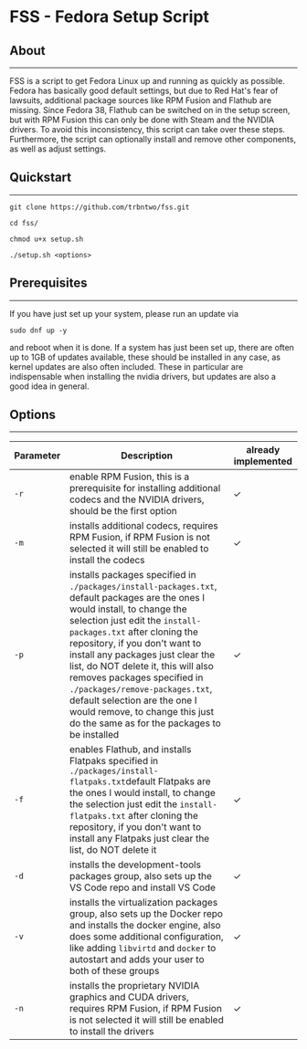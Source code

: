 # FSS - Fedora Setup Script

## About
---
FSS is a script to get Fedora Linux up and running as quickly as possible. Fedora has basically good default settings, but due to Red Hat's fear of lawsuits, additional package sources like RPM Fusion and Flathub are missing. Since Fedora 38, Flathub can be switched on in the setup screen, but with RPM Fusion this can only be done with Steam and the NVIDIA drivers. To avoid this inconsistency, this script can take over these steps. Furthermore, the script can optionally install and remove other components, as well as adjust settings.

## Quickstart
---
```
git clone https://github.com/trbntwo/fss.git
```
```
cd fss/
```
```
chmod u+x setup.sh
```
```
./setup.sh <options>
```

## Prerequisites
---
If you have just set up your system, please run an update via 
```
sudo dnf up -y
```
and reboot when it is done.
If a system has just been set up, there are often up to 1GB of updates available, these should be installed in any case, as kernel updates are also often included. These in particular are indispensable when installing the nvidia drivers, but updates are also a good idea in general.

## Options
---

| Parameter | Description | already implemented |
|-----------|------|---------------------|
| `-r`      | enable RPM Fusion, this is a prerequisite for installing additional codecs and the NVIDIA drivers, should be the first option | &check; |
| `-m`      | installs additional codecs, requires RPM Fusion, if RPM Fusion is not selected it will still be enabled to install the codecs | &check; |
| `-p`      | installs packages specified in `./packages/install-packages.txt`, default packages are the ones I would install, to change the selection just edit the `install-packages.txt` after cloning the repository, if you don't want to install any packages just clear the list, do NOT delete it, this will also removes packages specified in `./packages/remove-packages.txt`, default selection are the one I would remove, to change this just do the same as for the packages to be installed | &check; |
| `-f`      | enables Flathub, and installs Flatpaks specified in `./packages/install-flatpaks.txt`default Flatpaks are the ones I would install, to change the selection just edit the `install-flatpaks.txt` after cloning the repository, if you don't want to install any Flatpaks just clear the list, do NOT delete it | &check; |
| `-d`      | installs the development-tools packages group, also sets up the VS Code repo and install VS Code | &check; |
| `-v`      | installs the virtualization packages group, also sets up the Docker repo and installs the docker engine, also does some additional configuration, like adding `libvirtd` and `docker` to autostart and adds your user to both of these groups | &check; |
| `-n`      | installs the proprietary NVIDIA graphics and CUDA drivers, requires RPM Fusion, if RPM Fusion is not selected it will still be enabled to install the drivers | &check; |
